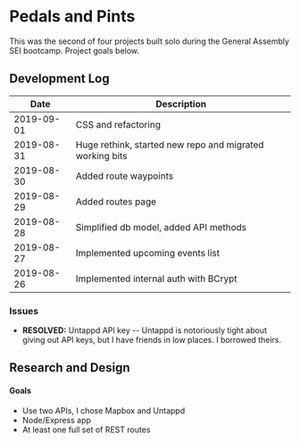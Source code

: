 # Pedals and Pints

This was the second of four projects built solo during the General Assembly SEI bootcamp. Project goals below.

## Development Log

**Date** | **Description**
------------|------------
2019-09-01 | CSS and refactoring
2019-08-31 | Huge rethink, started new repo and migrated working bits
2019-08-30 | Added route waypoints
2019-08-29 | Added routes page
2019-08-28 | Simplified db model, added API methods
2019-08-27 | Implemented upcoming events list
2019-08-26 | Implemented internal auth with BCrypt 

### Issues

* **RESOLVED:** Untappd API key -- Untappd is notoriously tight about giving out API keys, but I have friends in low places. I borrowed theirs.

## Research and Design

#### Goals
* Use two APIs, I chose Mapbox and Untappd
* Node/Express app
* At least one full set of REST routes

